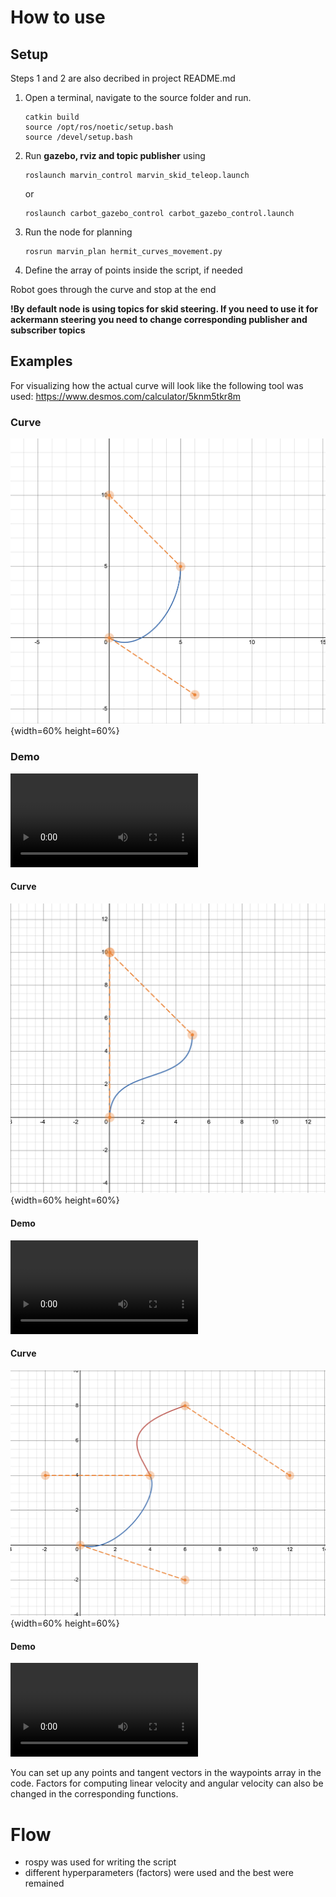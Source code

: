 # How to use

## Setup
Steps 1 and 2 are also decribed in project README.md
1. Open a terminal, navigate to the source folder and run.
    ```
    catkin build
    source /opt/ros/noetic/setup.bash
    source /devel/setup.bash
    ```

2. Run **gazebo, rviz and topic publisher** using
    ```
    roslaunch marvin_control marvin_skid_teleop.launch
    ```
    or
    ```
    roslaunch carbot_gazebo_control carbot_gazebo_control.launch 
    ```

3. Run the node for planning
    ```
    rosrun marvin_plan hermit_curves_movement.py
    ```

4. Define the array of points inside the script, if needed

Robot goes through the curve and stop at the end

**!By default node is using topics for skid steering. If you need to use it for ackermann steering you need to change corresponding publisher and subscriber topics** 

## Examples

For visualizing how the actual curve will look like the following tool was used: https://www.desmos.com/calculator/5knm5tkr8m

### Curve
![](../../docs/viz1.png){width=60% height=60%}

### Demo
![](../../docs/hermit1.mov)

#### Curve
![](../../docs/viz2.png){width=60% height=60%}

#### Demo
![](../../docs/hermit2.mov)

#### Curve 
![](../../docs/viz3.png){width=60% height=60%}

#### Demo
<!-- video3 -->
![](../../docs/hermit3.mov)

You can set up any points and tangent vectors in the waypoints array in the code. Factors for computing linear velocity and angular velocity can also be changed in the corresponding functions.

# Flow

* rospy was used for writing the script
* different hyperparameters (factors) were used and the best were remained
